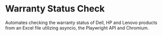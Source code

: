 # Warranty Status Check

<p>Automates checking the warranty status of Dell, HP and Lenovo products from an Excel file utilizing asyncio, the Playwright API and Chromium.</p>
